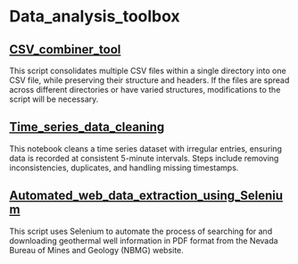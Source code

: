 # Data_analysis_toolbox
## [CSV_combiner_tool](https://github.com/chaolu-NBMG/Data_analysis_toolbox/blob/main/tools/CSV_combiner_tool.ipynb)
This script consolidates multiple CSV files within a single directory into one CSV file, while preserving their structure and headers. If the files are spread across different directories or have varied structures, modifications to the script will be necessary.
## [Time_series_data_cleaning](https://github.com/chaolu-NBMG/Data_analysis_toolbox/blob/main/tools/Time_series_data_cleaning.ipynb)
This notebook cleans a time series dataset with irregular entries, ensuring data is recorded at consistent 5-minute intervals. Steps include removing inconsistencies, duplicates, and handling missing timestamps.
## [Automated_web_data_extraction_using_Selenium](https://github.com/chaolu-NBMG/Data_analysis_toolbox/blob/main/tools/Automated_web_data_extraction_using_Selenium.ipynb)
This script uses Selenium to automate the process of searching for and downloading geothermal well information in PDF format from the Nevada Bureau of Mines and Geology (NBMG) website.
